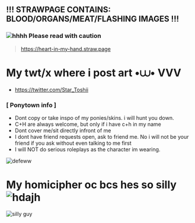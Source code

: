 ## !!! STRAWPAGE CONTAINS: BLOOD/ORGANS/MEAT/FLASHING IMAGES !!!
### ![hhhh](https://file.garden/ZnbF-yDxaQzC9rkX/swirl%20gif.gif) Please read with caution
> https://heart-in-my-hand.straw.page

# My twt/x where i post art •⩊• VVV
- https://twitter.com/Star_Toshii

### [ Ponytown info ]
- Dont copy or take inspo of my ponies/skins. i will hunt you down. 
- C+H are always welcome, but only if i have c+h in my name
- Dont cover me/sit directly infront of me
- I dont have friend requests open, ask to friend me. No i will not be your friend if you ask without even talking to me first
- I will NOT do serious roleplays as the character im wearing.

![defeww](https://file.garden/ZnbF-yDxaQzC9rkX/studded%20belt%20blinkie.gif)
 # My homicipher oc bcs hes so silly ![hdajh](https://file.garden/ZnbF-yDxaQzC9rkX/red%20arrows%20pixel.gif)
![silly guy](https://file.garden/ZnbF-yDxaQzC9rkX/homicipher%20oc.png)
